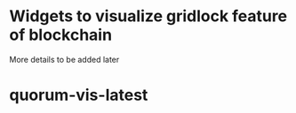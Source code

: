 # Widgets to visualize gridlock feature of blockchain

More details to be added later

# quorum-vis-latest
